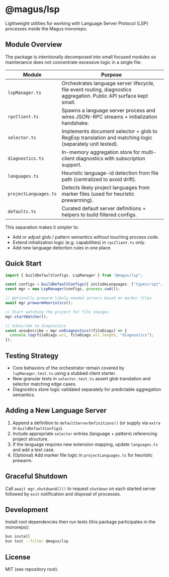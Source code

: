 # @magus/lsp

Lightweight utilities for working with Language Server Protocol (LSP) processes inside the Magus monorepo.

## Module Overview

The package is intentionally decomposed into small focused modules so maintenance does not concentrate excessive logic in a single file:

| Module                | Purpose                                                                                                             |
| --------------------- | ------------------------------------------------------------------------------------------------------------------- |
| `lspManager.ts`       | Orchestrates language server lifecycle, file event routing, diagnostics aggregation. Public API surface kept small. |
| `rpcClient.ts`        | Spawns a language server process and wires JSON-RPC streams + initialization handshake.                             |
| `selector.ts`         | Implements document selector + glob to RegExp translation and matching logic (separately unit tested).              |
| `diagnostics.ts`      | In-memory aggregation store for multi-client diagnostics with subscription support.                                 |
| `languages.ts`        | Heuristic language-id detection from file path (centralized to avoid drift).                                        |
| `projectLanguages.ts` | Detects likely project languages from marker files (used for heuristic prewarming).                                 |
| `defaults.ts`         | Curated default server definitions + helpers to build filtered configs.                                             |

This separation makes it simpler to:

- Add or adjust glob / pattern semantics without touching process code.
- Extend initialization logic (e.g. capabilities) in `rpcClient.ts` only.
- Add new language detection rules in one place.

## Quick Start

```ts
import { buildDefaultConfigs, LspManager } from "@magus/lsp";

const configs = buildDefaultConfigs({ includeLanguages: ["typescript", "markdown"] });
const mgr = new LspManager(configs, process.cwd());

// Optionally prewarm likely-needed servers based on marker files
await mgr.prewarmHeuristics();

// Start watching the project for file changes
mgr.startWatcher();

// Subscribe to diagnostics
const unsubscribe = mgr.onDiagnostics((fileDiags) => {
  console.log(fileDiags.uri, fileDiags.all.length, "diagnostics");
});
```

## Testing Strategy

- Core behaviors of the orchestrator remain covered by `lspManager.test.ts` using a stubbed client starter.
- New granular tests in `selector.test.ts` assert glob translation and selector matching edge cases.
- Diagnostics store logic validated separately for predictable aggregation semantics.

## Adding a New Language Server

1. Append a definition to `defaultServerDefinitions()` (or supply via `extra` in `buildDefaultConfigs`).
2. Include appropriate `selector` entries (language + pattern) referencing project structure.
3. If the language requires new extension mapping, update `languages.ts` and add a test case.
4. (Optional) Add marker file logic in `projectLanguages.ts` for heuristic prewarm.

## Graceful Shutdown

Call `await mgr.shutdownAll()` to request `shutdown` on each started server followed by `exit` notification and disposal of processes.

## Development

Install root dependencies then run tests (this package participates in the monorepo):

```bash
bun install
bun test --filter @magus/lsp
```

## License

MIT (see repository root).
